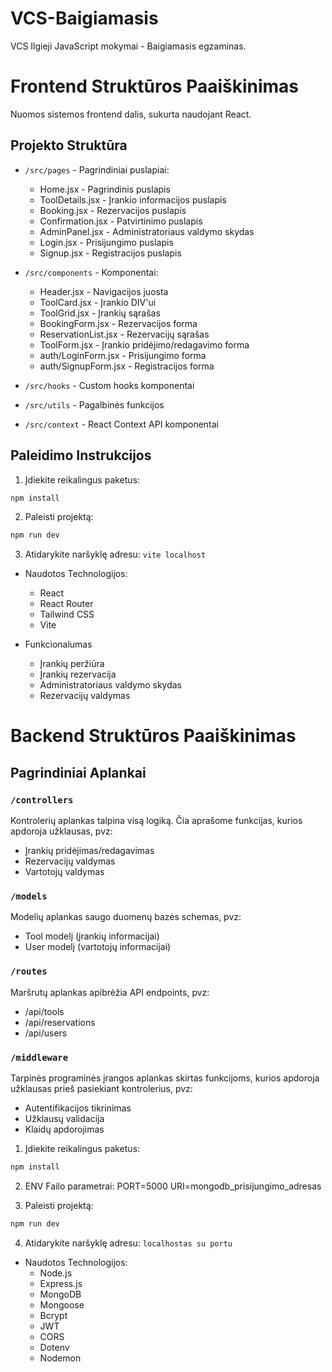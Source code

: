 # VCS-Baigiamasis

VCS Ilgieji JavaScript mokymai - Baigiamasis egzaminas.

# Frontend Struktūros Paaiškinimas

Nuomos sistemos frontend dalis, sukurta naudojant React.

## Projekto Struktūra

- `/src/pages` - Pagrindiniai puslapiai:

  - Home.jsx - Pagrindinis puslapis
  - ToolDetails.jsx - Įrankio informacijos puslapis
  - Booking.jsx - Rezervacijos puslapis
  - Confirmation.jsx - Patvirtinimo puslapis
  - AdminPanel.jsx - Administratoriaus valdymo skydas
  - Login.jsx - Prisijungimo puslapis
  - Signup.jsx - Registracijos puslapis

- `/src/components` - Komponentai:

  - Header.jsx - Navigacijos juosta
  - ToolCard.jsx - Įrankio DIV'ui
  - ToolGrid.jsx - Įrankių sąrašas
  - BookingForm.jsx - Rezervacijos forma
  - ReservationList.jsx - Rezervacijų sąrašas
  - ToolForm.jsx - Įrankio pridėjimo/redagavimo forma
  - auth/LoginForm.jsx - Prisijungimo forma
  - auth/SignupForm.jsx - Registracijos forma

- `/src/hooks` - Custom hooks komponentai
- `/src/utils` - Pagalbinės funkcijos
- `/src/context` - React Context API komponentai

## Paleidimo Instrukcijos

1. Įdiekite reikalingus paketus:

```bash
npm install
```

2. Paleisti projektą:

```bash
npm run dev
```

3. Atidarykite naršyklę adresu: `vite localhost`

- Naudotos Technologijos:

  - React
  - React Router
  - Tailwind CSS
  - Vite

- Funkcionalumas

  - Įrankių peržiūra
  - Įrankių rezervacija
  - Administratoriaus valdymo skydas
  - Rezervacijų valdymas

# Backend Struktūros Paaiškinimas

## Pagrindiniai Aplankai

### `/controllers`

Kontrolerių aplankas talpina visą logiką. Čia aprašome funkcijas, kurios apdoroja užklausas, pvz:

- Įrankių pridėjimas/redagavimas
- Rezervacijų valdymas
- Vartotojų valdymas

### `/models`

Modelių aplankas saugo duomenų bazės schemas, pvz:

- Tool modelį (įrankių informacijai)
- User modelį (vartotojų informacijai)

### `/routes`

Maršrutų aplankas apibrėžia API endpoints, pvz:

- /api/tools
- /api/reservations
- /api/users

### `/middleware`

Tarpinės programinės įrangos aplankas skirtas funkcijoms, kurios apdoroja užklausas prieš pasiekiant kontrolerius, pvz:

- Autentifikacijos tikrinimas
- Užklausų validacija
- Klaidų apdorojimas

1. Įdiekite reikalingus paketus:

```bash
npm install
```

2. ENV Failo parametrai:
   PORT=5000
   URI=mongodb_prisijungimo_adresas

3. Paleisti projektą:

```bash
npm run dev
```

4. Atidarykite naršyklę adresu: `localhostas su portu`

- Naudotos Technologijos:
  - Node.js
  - Express.js
  - MongoDB
  - Mongoose
  - Bcrypt
  - JWT
  - CORS
  - Dotenv
  - Nodemon
